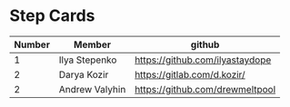 # Step Cards

| Number | Member         | github                          |
| ------ | -------------- | ------------------------------- |
| 1      | Ilya Stepenko  | https://github.com/ilyastaydope |
| 2      | Darya Kozir    | https://gitlab.com/d.kozir/     |
| 2      | Andrew Valyhin | https://github.com/drewmeltpool |
